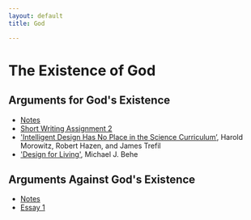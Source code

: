```yaml
---
layout: default
title: God

---
```


# The Existence of God

## Arguments for God's Existence
+ [Notes](Handout1)
+ [Short Writing Assignment 2](SW2)
+ ['Intelligent Design Has No Place in the Science Curriculum’](Intel.pdf), Harold Morowitz, Robert Hazen, and James Trefil
+ ['Design for Living'](Des.pdf), Michael J. Behe

## Arguments Against God's Existence

+ [Notes](Handout2)
+ [Essay 1](Essay1)